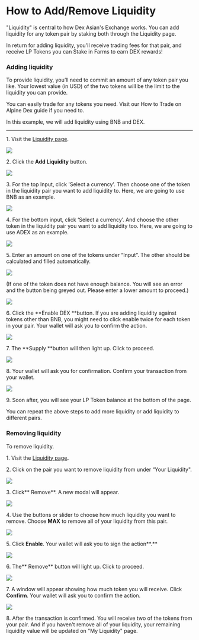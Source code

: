 # How to Add/Remove Liquidity



"Liquidity" is central to how Dex Asian's Exchange works. You can add liquidity for any token pair by staking both through the Liquidity page.

In return for adding liquidity, you'll receive trading fees for that pair, and receive LP Tokens you can Stake in Farms to earn DEX rewards!

### **Adding liquidity**

To provide liquidity, you’ll need to commit an amount of any token pair you like. Your lowest value (in USD) of the two tokens will be the limit to the liquidity you can provide.

You can easily trade for any tokens you need. Visit our How to Trade on Alpine Dex guide if you need to.

In this example, we will add liquidity using BNB and DEX.



***

1\. Visit the [Liquidity page](https://exchange.pancakeswap.finance/#/pool).

![](<../../.gitbook/assets/spaces\_duzAi1VXvVmkteyEf2zC\_uploads\_git-blob-6ac92e5072d459539798461616e8424bd32018b0\_Add\_Remove\_LP\_01 (1).png>)

2\. Click the **Add Liquidity** button.

![](../../.gitbook/assets/spaces\_duzAi1VXvVmkteyEf2zC\_uploads\_git-blob-d39545efb156368c645ed3cf255688167ab1fee5\_Add\_Remove\_LP\_02.png)

3\. For the top Input, click 'Select a currency'. Then choose one of the token in the liquidity pair you want to add liquidity to. Here, we are going to use BNB as an example.

![](../../.gitbook/assets/spaces\_duzAi1VXvVmkteyEf2zC\_uploads\_git-blob-7b05a4cfda73535f37e639aca65aa4838a6256c4\_Add\_Remove\_LP\_03.png)

4\. For the bottom input, click ‘Select a currency’. And choose the other token in the liquidity pair you want to add liquidity too. Here, we are going to use ADEX as an example.

![](../../.gitbook/assets/spaces\_duzAi1VXvVmkteyEf2zC\_uploads\_git-blob-df956b8a0b8745350eba404212237d69cd123ca1\_Add\_Remove\_LP\_04.png)

5\. Enter an amount on one of the tokens under “Input”. The other should be calculated and filled automatically.

![](../../.gitbook/assets/spaces\_duzAi1VXvVmkteyEf2zC\_uploads\_git-blob-c1c9d563cc8fd7ea1a9835f68047d5549078745e\_Add\_Remove\_LP\_05.png)

(If one of the token does not have enough balance. You will see an error and the button being greyed out. Please enter a lower amount to proceed.)

![](../../.gitbook/assets/spaces\_duzAi1VXvVmkteyEf2zC\_uploads\_git-blob-e43e0a88d38d5eb8347494999554d40282b3d1b5\_Add\_Remove\_LP\_06.png)

6\. Click the \*\*Enable DEX \*\*button. If you are adding liquidity against tokens other than BNB, you might need to click enable twice for each token in your pair. Your wallet will ask you to confirm the action.

![](../../.gitbook/assets/spaces\_duzAi1VXvVmkteyEf2zC\_uploads\_git-blob-86a124a39dc5c952de85ae3dc818eaac9d5788ff\_Add\_Remove\_LP\_07.png)

7\. The \*\*Supply \*\*button will then light up. Click to proceed.

![](../../.gitbook/assets/spaces\_duzAi1VXvVmkteyEf2zC\_uploads\_git-blob-2dc9eec3375456d49500da47d3125720249ec81a\_Add\_Remove\_LP\_08.png)

8\. Your wallet will ask you for confirmation. Confirm your transaction from your wallet.

![](../../.gitbook/assets/spaces\_duzAi1VXvVmkteyEf2zC\_uploads\_git-blob-ddc36186c273caf5e542544c47b7ea7d072fd7e3\_Add\_Remove\_LP\_09.png)

9\. Soon after, you will see your LP Token balance at the bottom of the page.

You can repeat the above steps to add more liquidity or add liquidity to different pairs.

### **Removing liquidity**

To remove liquidity.

1\. Visit the [Liquidity page](https://exchange.pancakeswap.finance/#/pool)**.**

2\. Click on the pair you want to remove liquidity from under “Your Liquidity".

![](../../.gitbook/assets/spaces\_duzAi1VXvVmkteyEf2zC\_uploads\_git-blob-52e9f31e504024cd6e1dcab7bb71bf88a09d49a1\_Add\_Remove\_LP\_10.png)

3\. Click\*\* Remove\*\*. A new modal will appear.

![](../../.gitbook/assets/spaces\_duzAi1VXvVmkteyEf2zC\_uploads\_git-blob-fb01234b4317e489c3e627afaa6c278a669b1ebc\_Add\_Remove\_LP\_11.png)

4\. Use the buttons or slider to choose how much liquidity you want to remove. Choose **MAX** to remove all of your liquidity from this pair.

![](../../.gitbook/assets/spaces\_duzAi1VXvVmkteyEf2zC\_uploads\_git-blob-4b25fb5dd2e647ae9d59adf14ef85e3926afb657\_Add\_Remove\_LP\_12.png)

5\. Click **Enable**. Your wallet will ask you to sign the action\*\*.\*\*

![](<../../.gitbook/assets/spaces\_duzAi1VXvVmkteyEf2zC\_uploads\_git-blob-99f1edcd76484a34ee368908d265dee88a9190f7\_Add\_Remove\_LP\_13 (1).png>)

6\. The\*\* Remove\*\* button will light up. Click to proceed.

![](<../../.gitbook/assets/spaces\_duzAi1VXvVmkteyEf2zC\_uploads\_git-blob-18b7a68bae011d9d3c5a94b505a445695b64c4b7\_Add\_Remove\_LP\_14 (1).png>)

7\. A window will appear showing how much token you will receive. Click **Confirm**. Your wallet will ask you to confirm the action.

![](../../.gitbook/assets/spaces\_duzAi1VXvVmkteyEf2zC\_uploads\_git-blob-313475195479b56f71a1da4b8e597d1d0c0994db\_Add\_Remove\_LP\_15.png)

8\. After the transaction is confirmed. You will receive two of the tokens from your pair. And if you haven't remove all of your liquidity, your remaining liquidity value will be updated on "My Liquidity" page.
